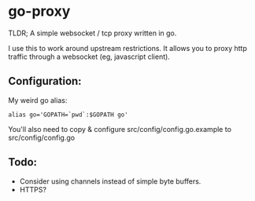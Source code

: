 go-proxy
========



TLDR; A simple websocket / tcp proxy written in go.

I use this to work around upstream restrictions.  It allows you to proxy http traffic through a websocket (eg, javascript client).


Configuration:
--------------

My weird go alias:

```
alias go='GOPATH=`pwd`:$GOPATH go'
```

You'll also need to copy & configure src/config/config.go.example to src/config/config.go


Todo:
-----

  * Consider using channels instead of simple byte buffers.
  * HTTPS?
